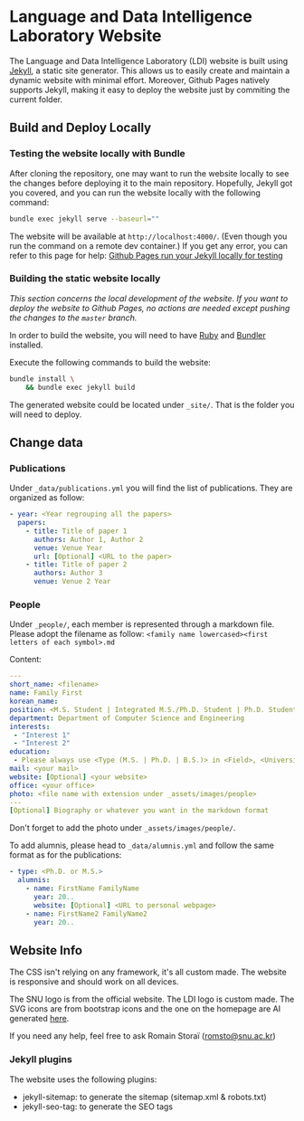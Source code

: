 # Language and Data Intelligence Laboratory Website

The Language and Data Intelligence Laboratory (LDI) website is built using [Jekyll](https://jekyllrb.com/), a static site generator. This allows us to easily create and maintain a dynamic website with minimal effort. Moreover, Github Pages natively supports Jekyll, making it easy to deploy the website just by commiting the current folder.

## Build and Deploy Locally

### Testing the website locally with Bundle

After cloning the repository, one may want to run the website locally to see the changes before deploying it to the main repository.
Hopefully, Jekyll got you covered, and you can run the website locally with the following command:

```bash
bundle exec jekyll serve --baseurl=""
```

The website will be available at `http://localhost:4000/`. (Even though you run the command on a remote dev container.)
If you get any error, you can refer to this page for help: [Github Pages run your Jekyll locally for testing](https://docs.github.com/en/pages/setting-up-a-github-pages-site-with-jekyll/testing-your-github-pages-site-locally-with-jekyll)

### Building the static website locally

*This section concerns the local development of the website. If you want to deploy the website to Github Pages, no actions are needed except pushing the changes to the `master` branch.*

In order to build the website, you will need to have [Ruby](https://www.ruby-lang.org/en/) and [Bundler](https://bundler.io/) installed.

Execute the following commands to build the website:
```bash
bundle install \
    && bundle exec jekyll build
```

The generated website could be located under `_site/`. That is the folder you will need to deploy.

## Change data

### Publications

Under `_data/publications.yml` you will find the list of publications.
They are organized as follow:
```yaml
- year: <Year regrouping all the papers>
  papers:
    - title: Title of paper 1
      authors: Author 1, Author 2
      venue: Venue Year
      url: [Optional] <URL to the paper>
    - title: Title of paper 2
      authors: Author 3
      venue: Venue 2 Year
```

### People

Under `_people/`, each member is represented through a markdown file.
Please adopt the filename as follow: `<family name lowercased><first letters of each symbol>.md`

Content:
```yaml
---
short_name: <filename>
name: Family First
korean_name: 
position: <M.S. Student | Integrated M.S./Ph.D. Student | Ph.D. Student | Professor> (Please respect the exact format)
department: Department of Computer Science and Engineering
interests:
 - "Interest 1"
 - "Interest 2"
education:
 - Please always use <Type (M.S. | Ph.D. | B.S.)> in <Field>, <University> <Year> format. From most recent to oldest.
mail: <your mail>
website: [Optional] <your website>
office: <your office>
photo: <file name with extension under _assets/images/people>
---
[Optional] Biography or whatever you want in the markdown format
```

Don't forget to add the photo under `_assets/images/people/`.

To add alumnis, please head to `_data/alumnis.yml` and follow the same format as for the publications:
```yaml
- type: <Ph.D. or M.S.>
  alumnis:
    - name: FirstName FamilyName
      year: 20..
      website: [Optional] <URL to personal webpage>
    - name: FirstName2 FamilyName2
      year: 20..
```

## Website Info

The CSS isn't relying on any framework, it's all custom made.
The website is responsive and should work on all devices.

The SNU logo is from the official website. The LDI logo is custom made.
The SVG icons are from bootstrap icons and the one on the homepage are AI generated [here](https://svg.io/).

If you need any help, feel free to ask Romain Storaï (romsto@snu.ac.kr)

### Jekyll plugins

The website uses the following plugins:
- jekyll-sitemap: to generate the sitemap (sitemap.xml & robots.txt)
- jekyll-seo-tag: to generate the SEO tags